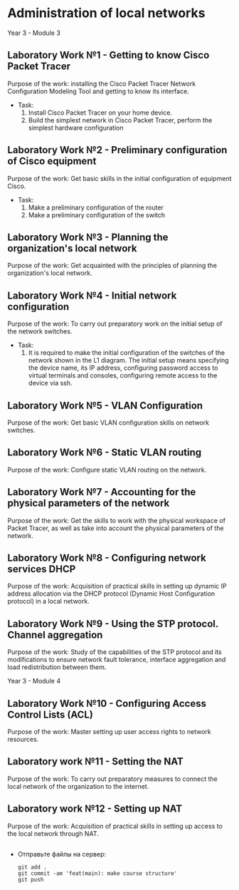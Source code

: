 # Administration of local networks
Year 3 - Module 3

## Laboratory Work №1 - Getting to know Cisco Packet Tracer

Purpose of the work: installing the Cisco Packet Tracer Network Configuration Modeling Tool and getting to know its interface.
- Task:
    1. Install Cisco Packet Tracer on your home device.
    2. Build the simplest network in Cisco Packet Tracer, perform the simplest hardware configuration

## Laboratory Work №2 - Preliminary configuration of Cisco equipment

Purpose of the work: Get basic skills in the initial configuration of equipment Cisco.

- Task:
    1. Make a preliminary configuration of the router
    2. Make a preliminary configuration of the switch

## Laboratory Work №3 - Planning the organization's local network

Purpose of the work: Get acquainted with the principles of planning the organization's local network.

## Laboratory Work №4 - Initial network configuration

Purpose of the work: To carry out preparatory work on the initial setup of the network switches.

- Task:
    1. It is required to make the initial configuration of the switches of the network shown in the L1 diagram. The initial setup means specifying the device name, its IP address, configuring password access to virtual terminals and consoles, configuring remote access to the device via ssh.

## Laboratory Work №5 - VLAN Configuration

Purpose of the work: Get basic VLAN configuration skills on network switches.

## Laboratory Work №6 - Static VLAN routing

Purpose of the work: Configure static VLAN routing on the network.

## Laboratory Work №7 - Accounting for the physical parameters of the network

Purpose of the work: Get the skills to work with the physical workspace of Packet Tracer, as well as take into account the physical parameters of the network.

## Laboratory Work №8 - Configuring network services DHCP

Purpose of the work: Acquisition of practical skills in setting up dynamic IP address allocation via the DHCP protocol (Dynamic Host Configuration protocol) in a local network.

## Laboratory Work №9 - Using the STP protocol. Channel aggregation

Purpose of the work: Study of the capabilities of the STP protocol and its modifications to ensure network fault tolerance, interface aggregation and load redistribution between them.

Year 3 - Module 4

## Laboratory Work №10 - Configuring Access Control Lists (ACL)

Purpose of the work: Master setting up user access rights to network resources.

## Laboratory work №11 - Setting the NAT

Purpose of the work: To carry out preparatory measures to connect the local network of the organization to the internet.

## Laboratory work №12 - Setting up NAT

Purpose of the work: Acquisition of practical skills in setting up access to the local network through NAT.

##



-   Отправьте файлы на сервер:

    ``` shell
    git add .
    git commit -am 'feat(main): make course structure'
    git push
    ```
